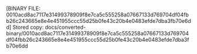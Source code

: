 [BINARY FILE: 0010acd8ac7117e31499378909f8e7ca5c555258a07667133d769704df04fbb26c243665e8e4e451955ccc55d25b0fe43c20b4e0483efde7dba3fb70e6dd]
Stored copy: docs/converted-binary/0010acd8ac7117e31499378909f8e7ca5c555258a07667133d769704df04fbb26c243665e8e4e451955ccc55d25b0fe43c20b4e0483efde7dba3fb70e6dd
